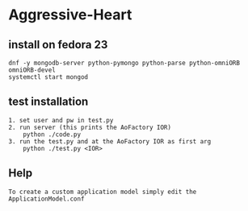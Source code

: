 # Aggressive-Heart

## install on fedora 23
    dnf -y mongodb-server python-pymongo python-parse python-omniORB omniORB-devel
    systemctl start mongod

## test installation
    1. set user and pw in test.py
    2. run server (this prints the AoFactory IOR)
        python ./code.py
    3. run the test.py and at the AoFactory IOR as first arg
        python ./test.py <IOR>
        
        
## Help
    To create a custom application model simply edit the ApplicationModel.conf

